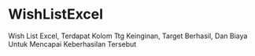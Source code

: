 # WishListExcel
Wish List Excel, Terdapat Kolom Ttg Keinginan, Target Berhasil, Dan Biaya Untuk Mencapai Keberhasilan Tersebut

